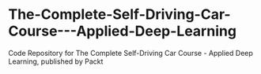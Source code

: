 # The-Complete-Self-Driving-Car-Course---Applied-Deep-Learning
Code Repository for The Complete Self-Driving Car Course - Applied Deep Learning, published by Packt
